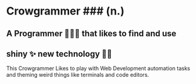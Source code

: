 # Crowgrammer ### (n.)
## A Programmer 🧑🏻‍💻 that likes to find and use
## shiny ✨ new technology 👾🤖

This Crowgrammer Likes to play with Web Development automation tasks and theming weird things like terminals and code editors.

<!---
MuhammedCrow/MuhammedCrow is a ✨ special ✨ repository because its `README.md` (this file) appears on your GitHub profile.
You can click the Preview link to take a look at your changes.
--->
